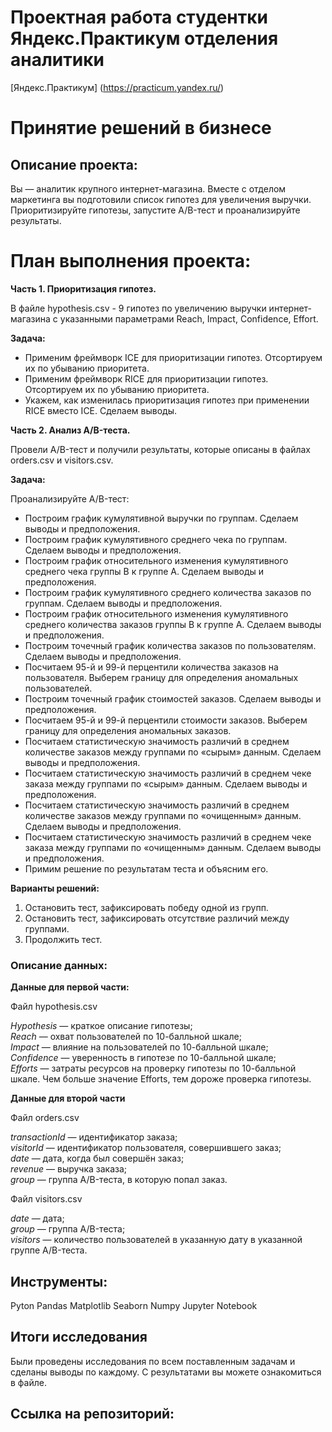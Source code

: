 # **Проектная работа студентки Яндекс.Практикум отделения аналитики**
[Яндекс.Практикум] (https://practicum.yandex.ru/)

# Принятие решений в бизнесе

## Описание проекта:
Вы — аналитик крупного интернет-магазина. Вместе с отделом маркетинга вы подготовили список гипотез для увеличения выручки. Приоритизируйте гипотезы, запустите A/B-тест и проанализируйте результаты.
    
# План выполнения проекта:
      
**Часть 1. Приоритизация гипотез.**  
      
В файле hypothesis.csv - 9 гипотез по увеличению выручки интернет-магазина с указанными параметрами Reach, Impact, Confidence, Effort.
      
**Задача:**  
* Применим фреймворк ICE для приоритизации гипотез. Отсортируем их по убыванию приоритета.  
* Применим фреймворк RICE для приоритизации гипотез. Отсортируем их по убыванию приоритета.  
* Укажем, как изменилась приоритизация гипотез при применении RICE вместо ICE. Сделаем выводы.
  
**Часть 2. Анализ A/B-теста.**    
      
Провели A/B-тест и получили результаты, которые описаны в файлах orders.csv и visitors.csv.  
    
**Задача:**  
      
Проанализируйте A/B-тест:  
      
* Построим график кумулятивной выручки по группам. Сделаем выводы и предположения.  
* Построим график кумулятивного среднего чека по группам. Сделаем выводы и предположения.  
* Построим график относительного изменения кумулятивного среднего чека группы B к группе A. Сделаем выводы и предположения.  
* Построим график кумулятивного среднего количества заказов по группам. Сделаем выводы и предположения.  
* Построим график относительного изменения кумулятивного среднего количества заказов группы B к группе A. Сделаем выводы и предположения.  
* Построим точечный график количества заказов по пользователям. Сделаем выводы и предположения.  
* Посчитаем 95-й и 99-й перцентили количества заказов на пользователя. Выберем границу для определения аномальных пользователей. 
* Построим точечный график стоимостей заказов. Сделаем выводы и предположения.  
* Посчитаем 95-й и 99-й перцентили стоимости заказов. Выберем границу для определения аномальных заказов.  
* Посчитаем статистическую значимость различий в среднем количестве заказов между группами по «сырым» данным. Сделаем выводы и предположения.  
* Посчитаем статистическую значимость различий в среднем чеке заказа между группами по «сырым» данным. Сделаем выводы и предположения.  
* Посчитаем статистическую значимость различий в среднем количестве заказов между группами по «очищенным» данным. Сделаем выводы и предположения.  
* Посчитаем статистическую значимость различий в среднем чеке заказа между группами по «очищенным» данным. Сделаем выводы и предположения.  
* Примим решение по результатам теста и объясним его.  
      
**Варианты решений:**  
      
1. Остановить тест, зафиксировать победу одной из групп.   
2. Остановить тест, зафиксировать отсутствие различий между группами.   
3. Продолжить тест.  


### Описание данных:
**Данные для первой части:**  
      
Файл hypothesis.csv  
    
*Hypothesis* — краткое описание гипотезы;  
*Reach* — охват пользователей по 10-балльной шкале;  
*Impact* — влияние на пользователей по 10-балльной шкале;  
*Confidence* — уверенность в гипотезе по 10-балльной шкале;  
*Efforts* — затраты ресурсов на проверку гипотезы по 10-балльной шкале. Чем больше значение Efforts, тем дороже проверка гипотезы.  
      
**Данные для второй части**  
      
Файл orders.csv  
      
*transactionId* — идентификатор заказа;  
*visitorId* — идентификатор пользователя, совершившего заказ;  
*date* — дата, когда был совершён заказ;  
*revenue* — выручка заказа;  
*group* — группа A/B-теста, в которую попал заказ.  
      
Файл visitors.csv  
      
*date* — дата;  
*group* — группа A/B-теста;  
*visitors* — количество пользователей в указанную дату в указанной группе A/B-теста.     


## Инструменты:
Pyton
Pandas
Matplotlib
Seaborn
Numpy
Jupyter Notebook

## Итоги исследования
Были проведены исследования по всем поставленным задачам и сделаны выводы по каждому. 
С результатами вы можете ознакомиться в файле.

## Ссылка на репозиторий: 
